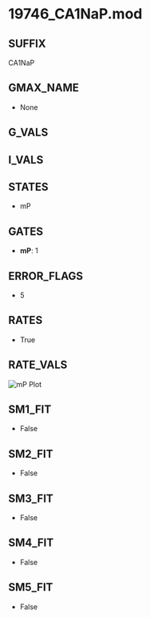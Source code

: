 # 19746_CA1NaP.mod

## SUFFIX

CA1NaP

## GMAX_NAME

- None

## G_VALS


## I_VALS


## STATES

- mP

## GATES

- **mP**: 1

## ERROR_FLAGS

- 5

## RATES

- True

## RATE_VALS

![mP Plot](/Users/pbozelos/Dropbox/icg-Chai-Panos/supermodels/output_markdown_files/Na/19746_CA1NaP.mod/images/mP.png)

## SM1_FIT

- False

## SM2_FIT

- False

## SM3_FIT

- False

## SM4_FIT

- False

## SM5_FIT

- False

